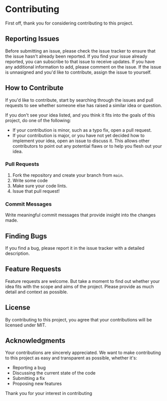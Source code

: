 # Contributing

First off, thank you for considering contributing to this project.

## Reporting Issues

Before submitting an issue, please check the issue tracker to ensure that the issue hasn't already been reported. If you find your issue already reported, you can subscribe to that issue to receive updates. If you have any additional information to add, please comment on the issue. If the issue is unnasigned and you'd like to contribute, assign the issue to yourself.

## How to Contribute

If you'd like to contribute, start by searching through the issues and pull requests to see whether someone else has raised a similar idea or question.

If you don't see your idea listed, and you think it fits into the goals of this project, do one of the following:

- If your contribution is minor, such as a typo fix, open a pull request.
- If your contribution is major, or you have not yet decided how to implement your idea, open an issue to discuss it. This allows other contributors to point out any potential flaws or to help you flesh out your idea.

### Pull Requests

1. Fork the repository and create your branch from `main`.
2. Write some code
3. Make sure your code lints.
4. Issue that pull request!

### Commit Messages

Write meaningful commit messages that provide insight into the changes made.

## Finding Bugs

If you find a bug, please report it in the issue tracker with a detailed description.

## Feature Requests

Feature requests are welcome. But take a moment to find out whether your idea fits with the scope and aims of the project. Please provide as much detail and context as possible.

## License

By contributing to this project, you agree that your contributions will be licensed under MIT.

## Acknowledgments

Your contributions are sincerely appreciated. We want to make contributing to this project as easy and transparent as possible, whether it's:

- Reporting a bug
- Discussing the current state of the code
- Submitting a fix
- Proposing new features

Thank you for your interest in contributing